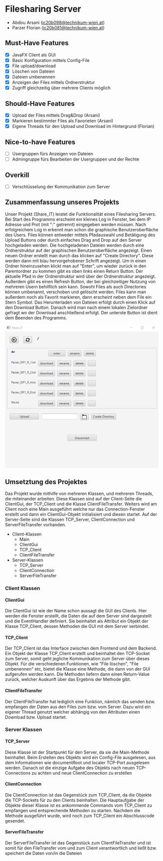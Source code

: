 # Filesharing Server

- Abdou Arsani (ic20b098@technikum-wien.at)
- Parzer Florian (ic20b081@technikum-wien.at)

## Must-Have Features

- [x] JavaFX Client als GUI
- [x] Basic Konfiguration mittels Config-File
- [x] File upload/download
- [x] Löschen von Dateien
- [x] Dateien umbenennen
- [x] Anzeigen der Files mittels Ordnerstruktur
- [x] Zugriff gleichzeitig über mehrere Clients möglich

## Should-Have Features

- [x] Upload der Files mittels Drag&Drop (Arsani)
- [x] Markieren bestimmter Files als Favorieten (Arsani)
- [x] Eigene Threads für den Upload und Download im Hintergrund (Florian)

## Nice-to-have Features

- [ ] Usergruppen fürs Anzeigen von Dateien
- [ ] Admingruppe fürs Bearbeiten der Usergruppen und der Rechte

## Overkill

- [ ] Verschlüsselung der Kommunikation zum Server


## Zusammenfassung unseres Projekts
Unser Projekt (Share_IT) leistet die Funktionalität eines Filesharing Servers. Bei Start des Programms erscheint ein kleines Log in Fenster, bei dem IP Adresse und Prot (mit ":" getrennt) eingegeben werden müssen. Nach erfolgreichem Log in erkennt man schon die graphische Benutzeroberfläche des Users. Files können entweder mittels Pfadauswahl und Betätigung des Upload Buttons oder durch einfaches Drag and Drop auf den Server hochgeladen werden. Die hochgeladenen Dateien werden durch eine Ordnerstruktur auf der graphischen Benutzeroberfläche angezeigt. Einen neuen Ordner erstellt man durch das klicken auf "Create Directory". Diese werden dann mit blau hervorgehobener Schrift angezeigt. Um in einen Ordner hineinzusehen klickt man auf "Enter", um wieder zurück in den Parentordner zu kommen gibt es oben links einen Return Button. Der aktuelle Pfad in der Ordnerstruktur wird über der Ordnerstruktur angezeigt. Außerdem gibt es einen Refresh Button, der bei gleichzeitiger Nutzung von mehreren Usern behilflich sein kann. Sowohl Files als auch Directories können umbenannt, verschoben und gelöscht werden. Files kann man außerdem noch als Favorit markieren, dann erscheint neben dem File ein Stern Symbol. Das Herunterladen von Dateien erfolgt durch einen Klick auf den Download Button. Danach wird man nach einem lokalen Zielordner gefragt wo der Download anschließend erfolgt. Der unterste Button ist dient dem Beenden des Programms.

![Alt text](/GUI.PNG?raw=true "Ansicht nach Login")

## Umsetztung des Projektes

Das Projekt wurde mithilfe von mehreren Klassen, und mehreren Threads, die miteinander arbeiten. Diese Klassen sind auf der Client-Seite die ClientGui, der TCP_Client und die Klasse ClientFileTransfer. Weiters wird am Client noch eine Main ausgeführt welche nur das Connection-Fenster erstellt und dann ein ClientGui-Objekt initialisiert und diesen startet. Auf der Server-Seite sind die Klassen TCP_Server, ClientConnection und ServerFileTransfer vorhanden.

* Client-Klassen
    * Main
    * ClientGui
    * TCP_Client
    * ClientFileTransfer
* Server-Klassen
    * TCP_Server
    * ClientConnection
    * ServerFileTransfer

### Client Klassen

#### ClientGui
Die ClientGui ist wie der Name schon aussagt die GUI des Clients. Hier werden die Fenster erstellt, die Daten die auf dem Server sind dargestellt und die EventHandler definiert. Sie beinhaltet als Attribut ein Objekt der Klasse TCP_Client, dessen Methoden die GUI mit dem Server verbindet.

#### TCP_Client
Der TCP_Client ist das Interface zwischen dem Frontend und dem Backend. Ein Objekt der Klasse TCP_Client erstellt und beinhaltet den TCP-Socket zum Server, somit geht jegliche Kommunikation zum Server über dieses Objekt. Für die verschiedenen Funktionen, wie "File löschen", "File umbenennen" etc, bietet die Klasse eine Methode, die dann von der GUI aufgerufen werden kann. Die Methoden liefern dann einen Return-Value zurück, welcher Auskunft über das Ergebnis der Methode gibt.

#### ClientFileTransfer
Der ClientFileTransfer hat lediglich eine Funktion, nämlich das senden bzw. empfangen der Daten aus den Files zum bzw. vom Server. Dazu wird ein eigener Thread genutzt welcher abhängig von den Attributen einen Download bzw. Upload startet.

### Server Klassen

#### TCP_Server
Diese Klasse ist der Startpunkt für den Server, da sie die Main-Methode beinhaltet. Beim Erstellen des Objekts wird ein Config-File ausgelesen, aus dem Informationen wie documentRoot und localer TCP-Port ausgelesen werden. Danach ist die einzige Aufgabe des Objekts nach neuen TCP-Connections zu achten und neue ClientConnection zu erstellen

#### ClientConnection
Die ClientConnection ist das Gegenstück zum TCP_Client, da die Objekte die TCP-Sockets für zu den Clients beinhalten. Die Hauptaufgabe der Objekte dieser Klasse ist es ankommende Commands vom TCP_Client zu empfangen und entsprechende Methoden zu starten. Nachdem die Methode ausgeführt wurde, wird noch zum TCP_Client ein Abschlusscode gesendet.

#### ServerFileTransfer
Der ServerFileTransfer ist das Gegenstück zum ClientFileTransfer und ist somit für den FileTransfer vom und zum Client verantwortlich und ließt bzw. speichert die Daten von/in die Dateien

